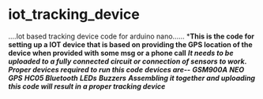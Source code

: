 # iot_tracking_device
....Iot based tracking device code for arduino nano......
***This is the code for setting up a IOT device that is based on providing the GPS location of the device when provided with some msg or a phone call**
***It needs to be uploaded to a fully connected circuit or connection of sensors to work.***
***Proper devices required to run this code***
***devices are--***
***GSM900A***
***NEO GPS***
***HC05 Bluetooth***
***LEDs***
***Buzzers***
***Assembling it together and uploading this code will result in a proper tracking device***
